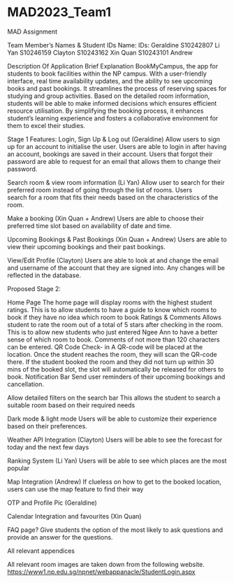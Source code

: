 # MAD2023_Team1
MAD Assignment

Team Member’s Names & Student IDs
Name:						IDs:
Geraldine                   S10242807
Li Yan						S10246159
Clayton					    S10243162
Xin Quan					S10243101
Andrew

Description Of Application
Brief Explanation
BookMyCampus, the app for students to book facilities within the NP campus. With a user-friendly interface, real time availability updates, and the ability to see upcoming books and past bookings. It streamlines the process of reserving spaces for studying and group activities. Based on the detailed room information, students will be able to make informed decisions which ensures efficient resource utilisation. By simplifying the booking process, it enhances student’s learning experience and fosters a collaborative environment for them to excel their studies.

Stage 1 Features:
Login, Sign Up & Log out (Geraldine)
Allow users to sign up for an account to initialise the user. Users are able to login in after
having an account, bookings are saved in their account. Users that forgot their password are able
to request for an email that allows them to change their password.

Search room & view room information (Li Yan)
Allow user to search for their preferred room instead of going through the list of rooms. Users    
search for a room that fits their needs based on the characteristics of the room.

Make a booking (Xin Quan + Andrew)
Users are able to choose their preferred time slot based on availability of date and time.

Upcoming Bookings & Past Bookings   (Xin Quan + Andrew)
Users are able to view their upcoming bookings and their past bookings.

View/Edit Profile (Clayton)
Users are able to look at and change the email and username of the account that they are signed into. Any changes will be reflected in the database.


Proposed Stage 2:

Home Page
The home page will display rooms with the highest student ratings. This is to allow students to have a guide to know which rooms to book if they have no idea which room to book
Ratings & Comments
Allows student to rate the room out of a total of 5 stars after checking in the room. This is to allow new students who just entered Ngee Ann to have a better sense of which room to book. Comments of not more than 120 characters can be entered.
QR Code Check- in
A QR-code will be placed at the location. Once the student reaches the room, they will scan the QR-code there. If the student booked the room and they did not turn up within 30 mins of the booked slot, the slot will automatically be released for others to book.
Notification Bar
Send user reminders of their upcoming bookings and cancellation.

Allow detailed filters on the search bar
This allows the student to search a suitable room based on their required needs

Dark mode & light mode
Users will be able to customize their experience based on their preferences.

Weather API Integration (Clayton) 
Users will be able to see the forecast for today and the next few days

Ranking System (Li Yan)
Users will be able to see which places are the most popular

Map Integration (Andrew)
If clueless on how to get to the booked location, users can use the map feature to find their way

OTP and Profile Pic (Geraldine)

Calendar Integration and favourites (Xin Quan)

FAQ page?
Give students the option of the most likely to ask questions and provide an answer for the questions.

All relevant appendices

All relevant room images are taken down from the following website.
https://www1.np.edu.sg/npnet/webappanacle/StudentLogin.aspx


